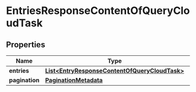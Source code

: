 # EntriesResponseContentOfQueryCloudTask

## Properties
Name | Type | Description | Notes
------------ | ------------- | ------------- | -------------
**entries** | [**List&lt;EntryResponseContentOfQueryCloudTask&gt;**](EntryResponseContentOfQueryCloudTask.md) |  |  [optional]
**pagination** | [**PaginationMetadata**](PaginationMetadata.md) |  |  [optional]
